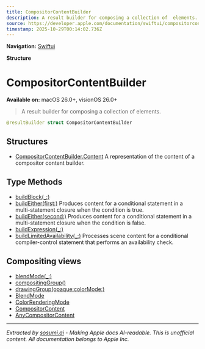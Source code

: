 ```yaml
---
title: CompositorContentBuilder
description: A result builder for composing a collection of  elements.
source: https://developer.apple.com/documentation/swiftui/compositorcontentbuilder
timestamp: 2025-10-29T00:14:02.736Z
---
```


**Navigation:** [Swiftui](/documentation/swiftui)

**Structure**

# CompositorContentBuilder

**Available on:** macOS 26.0+, visionOS 26.0+

> A result builder for composing a collection of  elements.

```swift
@resultBuilder struct CompositorContentBuilder
```

## Structures

- [CompositorContentBuilder.Content](/documentation/swiftui/compositorcontentbuilder/content) A representation of the content of a compositor content builder.

## Type Methods

- [buildBlock(_:)](/documentation/swiftui/compositorcontentbuilder/buildblock(_:))
- [buildEither(first:)](/documentation/swiftui/compositorcontentbuilder/buildeither(first:)) Produces content for a conditional statement in a multi-statement closure when the condition is true.
- [buildEither(second:)](/documentation/swiftui/compositorcontentbuilder/buildeither(second:)) Produces content for a conditional statement in a multi-statement closure when the condition is false.
- [buildExpression(_:)](/documentation/swiftui/compositorcontentbuilder/buildexpression(_:))
- [buildLimitedAvailability(_:)](/documentation/swiftui/compositorcontentbuilder/buildlimitedavailability(_:)) Processes scene content for a conditional compiler-control statement that performs an availability check.

## Compositing views

- [blendMode(_:)](/documentation/swiftui/view/blendmode(_:))
- [compositingGroup()](/documentation/swiftui/view/compositinggroup())
- [drawingGroup(opaque:colorMode:)](/documentation/swiftui/view/drawinggroup(opaque:colormode:))
- [BlendMode](/documentation/swiftui/blendmode)
- [ColorRenderingMode](/documentation/swiftui/colorrenderingmode)
- [CompositorContent](/documentation/swiftui/compositorcontent)
- [AnyCompositorContent](/documentation/swiftui/anycompositorcontent)

---

*Extracted by [sosumi.ai](https://sosumi.ai) - Making Apple docs AI-readable.*
*This is unofficial content. All documentation belongs to Apple Inc.*
